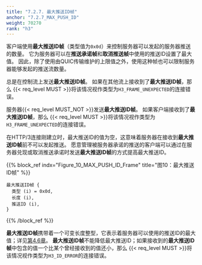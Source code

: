 ```yaml
---
title: "7.2.7. 最大推送ID帧"
anchor: "7.2.7_MAX_PUSH_ID"
weight: 70270
rank: "h3"
---
```


客户端使用**最大推送ID帧**（类型值为`0x0d`）来控制服务器可以发起的服务器推送的数量。
它为服务器可以在**推送承诺帧**和**取消推送帧**中使用的推送ID设置了最大值。
因此，除了使用由QUIC传输维护的上限值之外，使用这种帧也可以限制服务器能够发起的推送流数量。

总是在控制流上发送**最大推送ID帧**。
如果在其他流上接收到了**最大推送ID帧**，那么 {{< req_level MUST >}}将该情况视作类型为`H3_FRAME_UNEXPECTED`的连接错误。

服务器{{< req_level MUST_NOT >}}发送**最大推送ID帧**。
如果客户端接收到了**最大推送ID帧**，那么 {{< req_level MUST >}}将该情况视作类型为`H3_FRAME_UNEXPECTED`的连接错误。

在HTTP/3连接刚建立时，最大推送ID的值为空，这意味着服务器在接收到**最大推送ID帧**前不可以发起推送。
愿意管理被服务器承诺的推送的客户端可以通过在服务器兑现或取消推送承诺时发送**最大推送ID帧**的方式提高最大推送ID。

{{% block_ref
indx="Figure_10_MAX_PUSH_ID_Frame"
title="图10：最大推送ID帧" %}}

```
最大推送ID帧 {
  类型 (i) = 0x0d,
  长度 (i),
  推送ID (i),
}
```

{{% /block_ref %}}

**最大推送ID帧**携带着一个可变长度整型，它表示着服务器可以使用的推送ID的最大值；详见[第4.6章](#4.6_Server_Push)。
**最大推送ID帧**不能降低最大推送ID；如果接收到的**最大推送ID帧**中包含的值一个比某个曾经接收到的值还小，那么 {{< req_level MUST >}}将该情况视作类型为`H3_ID_ERROR`的连接错误。
